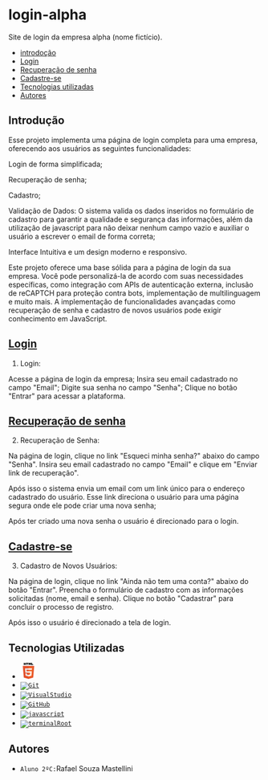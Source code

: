 # login-alpha
Site de login da empresa alpha (nome fictício).

* [introdoção](#introducao)
* [Login](#login)
* [Recuperação de senha](#recuperação-desenha)
* [Cadastre-se](#cadastre-se)
* [Tecnologias utilizadas](#tecnologias-utilizadas)
* [Autores](#autores)

## Introdução
Esse projeto implementa uma página de login completa para uma empresa, oferecendo aos usuários as seguintes funcionalidades:

Login de forma simplificada;

Recuperação de senha;

Cadastro;

Validação de Dados: O sistema valida os dados inseridos no formulário de cadastro para garantir a qualidade e segurança das informações, além da utilização de javascript para não deixar nenhum campo vazio e auxiliar o usuário a escrever o email de forma correta;

Interface Intuitiva e um design moderno e responsivo. 

Este projeto oferece uma base sólida para a página de login da sua empresa. Você pode personalizá-la de acordo com suas necessidades específicas, como integração com APIs de autenticação externa, inclusão de reCAPTCH para proteção contra bots, implementação de multilinguagem e muito mais.
A implementação de funcionalidades avançadas como recuperação de senha e cadastro de novos usuários pode exigir conhecimento em JavaScript.

## [Login](/login.hmtl)
1. Login:

Acesse a página de login da empresa;
Insira seu email cadastrado no campo "Email";
Digite sua senha no campo "Senha";
Clique no botão "Entrar" para acessar a plataforma.

## [Recuperação de senha](/esqueci.html)
2. Recuperação de Senha:

Na página de login, clique no link "Esqueci minha senha?" abaixo do campo "Senha".
Insira seu email cadastrado no campo "Email" e clique em "Enviar link de recuperação".

Após isso o sistema envia um email com um link único para o endereço cadastrado do usuário. Esse link
direciona o usuário para uma página segura onde ele pode criar uma nova senha;

Após ter criado uma nova senha o usuário é direcionado para o login.

## [Cadastre-se](/cadastre-se.html)

3. Cadastro de Novos Usuários:

Na página de login, clique no link "Ainda não tem uma conta?" abaixo do botão "Entrar".
Preencha o formulário de cadastro com as informações solicitadas (nome, email e senha).
Clique no botão "Cadastrar" para concluir o processo de registro.

Após isso o usuário é direcionado a tela de login.

## Tecnologias Utilizadas
* [<code><img height="32" src="https://raw.githubusercontent.com/github/explore/80688e429a7d4ef2fca1e82350fe8e3517d3494d/topics/html/html.png" alt="HTML5"/></code>](https://developer.mozilla.org/pt-BR/docs/Web/HTML)
* [<code><img height="32" src="https://www.malwarebytes.com/wp-content/uploads/sites/2/2023/01/asset_upload_file97293_255583.jpg" alt="Git"/></code>](https://git-scm.com/)
* [<code><img height="32" src="https://img.shields.io/badge/VSCode-0078D4?style=for-the-badge&logo=visual%20studio%20code&logoColor=white" alt="VisualStudio"/></code>](https://code.visualstudio.com/)
* [<code><img height="32" src="https://img.shields.io/badge/GitHub-100000?style=for-the-badge&logo=github&logoColor=white" alt="GitHub"/></code>](https://github.com/)
* [<code><img height="32" src="https://upload.wikimedia.org/wikipedia/commons/thumb/9/99/Unofficial_JavaScript_logo_2.svg/1200px-Unofficial_JavaScript_logo_2.svg.png" alt="javascript"/></code>](https://developer.mozilla.org/pt-BR/docs/Web/JavaScript)
* [<code><img height="32" src="https://encrypted-tbn0.gstatic.com/images?q=tbn:ANd9GcQO7AQS50EjUKOVTW_5fJDaB95XQw59oN1lt-hsSP9aFeDWEpeFRbM22hYEDTudTw9qn14&usqp=CAU" alt="terminalRoot"/></code>](https://terminalroot.com.br/2019/05/novo-portal-de-cursos-e-site-terminal-root.html)

## Autores
* ``Aluno 2ºC:``Rafael Souza Mastellini
